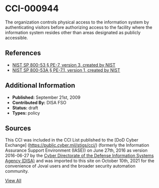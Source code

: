# CCI-000944

The organization controls physical access to the information system by authenticating visitors before authorizing access to the facility where the information system resides other than areas designated as publicly accessible.

## References ##

* [NIST SP 800-53 § PE-7, version 3, created by NIST](http://csrc.nist.gov/publications/PubsSPs.html)
* [NIST SP 800-53A § PE-7.1, version 1, created by NIST](http://csrc.nist.gov/publications/PubsSPs.html)


## Additional Information ##

* **Published:** September 21st, 2009
* **Contributed By:** DISA FSO
* **Status:** draft
* **Types:** policy

## Sources ##

This CCI was included in the CCI List published to the [DoD Cyber Exchange]
(https://public.cyber.mil/stigs/cci/) (formerly the Information Assurance Support Environment
(IASE)) on June 27th, 2016 as version 2016-06-27 by the [Cyber Directorate of the Defense 
Information Systems Agency (DISA)](https://public.cyber.mil/about-cyber/) and was imported to 
this site on October 10th, 2021 for the convenience of Joval users and the broader security automation community.

[View All](../README.md)
